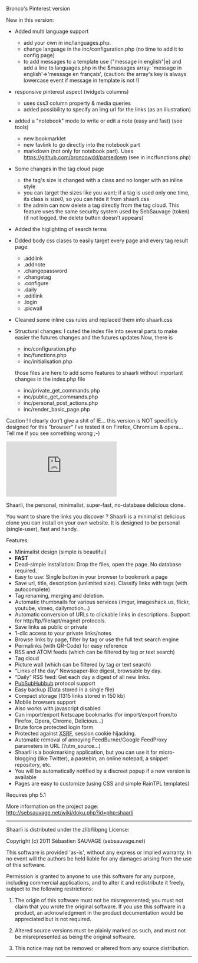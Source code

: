Bronco's Pinterest version

New in this version:

- Added multi language support 
  - add your own in inc/languages.php. 
  - change language in the inc/configuration.php (no time to add it to config page)
  - to add messages to a template use {"message in english"|e} and add a line to languages.php in the $massages array: 'message in english'=>'message en français', (caution: the array's key is always lowercase event if message in template is not !)

- responsive pinterest aspect (widgets columns)
	- uses css3 column property & media queries
	- added possibility to specify an img url for the links (as an illustration)

- added a "notebook" mode to write or edit a note (easy and fast) (see tools)
	- new bookmarklet 
	- new favlink to go directly into the notebook part
	- markdown (not only for notebook part). Uses https://github.com/broncowdd/parsedown (see in inc/functions.php)

- Some changes in the tag cloud page
  - the tag's size is changed with a class and no longer with an inline style
  - you can target the sizes like you want; if a tag is used only one time, its class is size0, so you can hide it from shaarli.css
  - the admin can now delete a tag directly from the tag cloud. This feature uses the same security system used by SebSauvage (token)
    (if not logged, the delete button doesn't appears)

- Added the higlighting of search terms

- Ddded body css clases to easily target every page and every tag result page:
    - .addlink
    - .addnote
    - .changepassword
    - .changetag
    - .configure
    - .daily
    - .editlink
    - .login
    - .picwall
- Cleaned some inline css rules and replaced them into shaarli.css

- Structural changes:
  I cuted the index file into several parts to make easier the futures changes and the futures updates 
	Now, there is 
	- inc/configuration.php
	- inc/functions.php
	- inc/initialisation.php

	those files are here to add some features to shaarli without important changes in the index.php file
	- inc/private_get_commands.php
	- inc/public_get_commands.php
	- inc/personal_post_actions.php
	- inc/render_basic_page.php


Caution ! I clearly don't give a shit of IE... this version is NOT specificly designed for this "browser"
I've tested it on Firefox, Chromium  & opera...
Tell me if you see something wrong ;-)




![Shaarli logo](http://sebsauvage.net/wiki/lib/exe/fetch.php?media=php:php_shaarli:php_shaarli_logo_inkscape_w600_transp-nq8.png)

Shaarli, the personal, minimalist, super-fast, no-database delicious clone.

You want to share the links you discover ? Shaarli is a minimalist delicious clone you can install on your own website.
It is designed to be personal (single-user), fast and handy. 


Features:

 * Minimalist design (simple is beautiful)
 * **FAST**
 * Dead-simple installation: Drop the files, open the page. No database required.
 * Easy to use: Single button in your browser to bookmark a page
 * Save url, title, description (unlimited size). Classify links with tags (with autocomplete)
 * Tag renaming, merging and deletion.
 * Automatic thumbnails for various services (imgur, imageshack.us, flickr, youtube, vimeo, dailymotion…)
 * Automatic conversion of URLs to clickable links in descriptions. Support for http/ftp/file/apt/magnet protocols.
 * Save links as public or private
 * 1-clic access to your private links/notes
 * Browse links by page, filter by tag or use the full text search engine
 * Permalinks (with QR-Code) for easy reference
 * RSS and ATOM feeds (which can be filtered by tag or text search)
 * Tag cloud
 * Picture wall (which can be filtered by tag or text search)
 * “Links of the day” Newspaper-like digest, browsable by day.
 * “Daily” RSS feed: Get each day a digest of all new links.
 * [PubSubHubbub](https://code.google.com/p/pubsubhubbub/) protocol support
 * Easy backup (Data stored in a single file)
 * Compact storage (1315 links stored in 150 kb)
 * Mobile browsers support
 * Also works with javascript disabled
 * Can import/export Netscape bookmarks (for import/export from/to Firefox, Opera, Chrome, Delicious…)
 * Brute force protected login form
 * Protected against [XSRF](http://en.wikipedia.org/wiki/Cross-site_request_forgery), session cookie hijacking.
 * Automatic removal of annoying FeedBurner/Google FeedProxy parameters in URL (?utm_source…)
 * Shaarli is a bookmarking application, but you can use it for micro-blogging (like Twitter), a pastebin, an online notepad, a snippet repository, etc.
 * You will be automatically notified by a discreet popup if a new version is available
 * Pages are easy to customize (using CSS and simple RainTPL templates)


Requires php 5.1

More information on the project page:
http://sebsauvage.net/wiki/doku.php?id=php:shaarli

------------------------------------------------------------------------------

Shaarli is distributed under the zlib/libpng License:

Copyright (c) 2011 Sébastien SAUVAGE (sebsauvage.net)

This software is provided 'as-is', without any express or implied warranty.
In no event will the authors be held liable for any damages arising from
the use of this software.

Permission is granted to anyone to use this software for any purpose,
including commercial applications, and to alter it and redistribute it 
freely, subject to the following restrictions:

  1. The origin of this software must not be misrepresented; you must not 
     claim that you wrote the original software. If you use this software
     in a product, an acknowledgment in the product documentation would
     be appreciated but is not required.

  2. Altered source versions must be plainly marked as such, and must
     not be misrepresented as being the original software.

  3. This notice may not be removed or altered from any source distribution.

------------------------------------------------------------------------------
